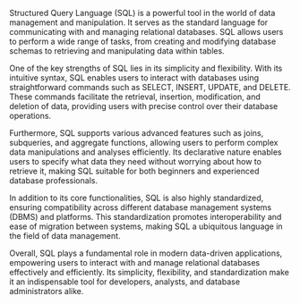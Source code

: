 Structured Query Language (SQL) is a powerful tool in the world of data management and manipulation. It serves as the standard language for communicating with and managing relational databases. SQL allows users to perform a wide range of tasks, from creating and modifying database schemas to retrieving and manipulating data within tables.

One of the key strengths of SQL lies in its simplicity and flexibility. With its intuitive syntax, SQL enables users to interact with databases using straightforward commands such as SELECT, INSERT, UPDATE, and DELETE. These commands facilitate the retrieval, insertion, modification, and deletion of data, providing users with precise control over their database operations.

Furthermore, SQL supports various advanced features such as joins, subqueries, and aggregate functions, allowing users to perform complex data manipulations and analyses efficiently. Its declarative nature enables users to specify what data they need without worrying about how to retrieve it, making SQL suitable for both beginners and experienced database professionals.

In addition to its core functionalities, SQL is also highly standardized, ensuring compatibility across different database management systems (DBMS) and platforms. This standardization promotes interoperability and ease of migration between systems, making SQL a ubiquitous language in the field of data management.

Overall, SQL plays a fundamental role in modern data-driven applications, empowering users to interact with and manage relational databases effectively and efficiently. Its simplicity, flexibility, and standardization make it an indispensable tool for developers, analysts, and database administrators alike.
